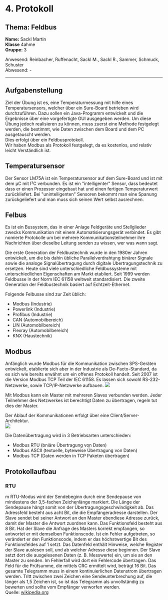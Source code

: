 # 4. Protokoll  
## Thema: Feldbus  
**Name:** Sackl Martin   
**Klasse** 4ahme    
**Gruppe:** 3

Anwesend: Reinbacher, Ruffenacht, Sackl M., Sackl R., Sammer, Schmuck, Schuster   
Abwesend: -  
*******************************************************************************************************************************************  
## Aufgabenstellung  
Ziel der Übung ist es, eine Temperaturmessung mit hilfe eines Temperatursensors, welcher über ein Sure-Board betrieben wird durchzuführen. Dazu sollen ein Java-Programm entwickelt und die Ergebnisse über eine vorgefertigte GUI ausgegeben werden.
Um diese Übung jedoch realisieren zu können, muss zuerst eine Methode festgelegt werden, die bestimmt, wie Daten zwischen dem Board und dem PC ausgetauscht werden.  
Dies erfolgt über ein Feldbusprotokoll.  
Wir haben Modbus als Protokoll festgelegt, da es kostenlos, und relativ leicht Verständlich ist.  

## Temperatursensor  
Der Sensor LM75A ist ein Temperatursensor auf dem Sure-Board und ist mit dem µC mit I²C verbunden. Es ist ein "intelligenter" Sensor, dass bedeutet dass er einen Prozessor eingebaut hat und einen fertigen Temperaturwert zurückliefert. Bei "unintelligenten" Sensoren bekommt man eine Spanung zurückgeliefert und man muss sich seinen Wert selbst ausrechnen.   

## Felbus  
Es ist ein Bussystem, das in einer Anlage Feldgeräte und Stellglieder zwecks Kommunikation mit einem Automatisierungsgerät verbindet. Es gibt nomierte Protokolle um bei mehrere Kommunikationsteilnehmer ihre Nachrichten über dieselbe Leitung senden zu wissen, wer was wann sagt.  

Die erste Generation der Feldbustechnik wurde in den 1980er Jahren entwickelt, um die bis dahin übliche Parallelverdrahtung binärer Signale sowie die analoge Signalübertragung durch digitale Übertragungstechnik zu ersetzen. Heute sind viele unterschiedliche Feldbussysteme mit unterschiedlichen Eigenschaften am Markt etabliert. Seit 1999 werden Feldbusse in der Norm IEC 61158 weltweit standardisiert. Die zweite Generation der Feldbustechnik basiert auf Echtzeit-Ethernet.  

Folgende Felbusse sind zur Zeit üblich:  
* Modbus (Industrie)  
* Powerlink (Industrie)  
* Profibus (Industrie)  
* CAN (Automobilbereich)  
* LIN (Automobilbereich)  
* Flexray (Automobilbereich)  
* KNX (Haustechnik)  

## Modbus  
Anfänglich wurde Modbus für die Kommunikation zwischen SPS-Geräten entwickelt, etablierte sich aber in der Industrie als De-Facto-Standard, da es sich wie bereits erwähnt um ein offenes Protokoll handelt. Seit 2007 ist die Version Modbus TCP Teil der IEC 61158. Es lassen sich sowohl RS-232-Netzwerke, sowie TCP/IP-Netzwerke aufbauen. 
![](https://github.com/HTLMechatronics/m14-la1-sx/blob/sacmam14/sacmam14/modbus_communication_stack.png)  

Mit Modbus kann ein Master mit mehreren Slaves verbunden werden. Jeder Teilnehmer des Netzwerkes ist berechtigt Daten zu übertragen, regeln tut dies der Master.  

Der Ablauf der Kommunikationen erfolgt über eine Client/Server-Architektur.  
![](https://github.com/HTLMechatronics/m14-la1-sx/blob/sacmam14/sacmam14/clientserver.png)  

Die Datenübertragung wird in 3 Betriebsarten unterschieden:  
* Modbus RTU (bniäre Übertragung von Daten)  
* Modbus ASCII (textuelle, byteweise Übertragung von Daten)  
* Modbus TCP (Daten werden in TCP Paketen übertragen)  

## Protokollaufbau  
### RTU  
m RTU-Modus wird der Sendebeginn durch eine Sendepause von mindestens der 3,5-fachen Zeichenlänge markiert. Die Länge der Sendepause hängt somit von der Übertragungsgeschwindigkeit ab. Das Adressfeld besteht aus acht Bit, die die Empfängeradresse darstellen. Der Slave sendet bei seiner Antwort an den Master ebendiese Adresse zurück, damit der Master die Antwort zuordnen kann. Das Funktionsfeld besteht aus 8 Bit. Hat der Slave die Anfrage des Masters korrekt empfangen, so antwortet er mit demselben Funktionscode. Ist ein Fehler aufgetreten, so verändert er den Funktionscode, indem er das höchstwertige Bit des Funktionsfeldes auf 1 setzt. Das Datenfeld enthält Hinweise, welche Register der Slave auslesen soll, und ab welcher Adresse diese beginnen. Der Slave setzt dort die ausgelesenen Daten (z. B. Messwerte) ein, um sie an den Master zu senden. Im Fehlerfall wird dort ein Fehlercode übertragen. Das Feld für die Prüfsumme, die mittels CRC ermittelt wird, beträgt 16 Bit. Das gesamte Telegramm muss in einem kontinuierlichen Datenstrom übertragen werden. Tritt zwischen zwei Zeichen eine Sendeunterbrechung auf, die länger als 1,5 Zeichen ist, so ist das Telegramm als unvollständig zu bewerten und sollte vom Empfänger verworfen werden.  
Quelle: [wikipedia.org](https://de.wikipedia.org/wiki/Modbus)
